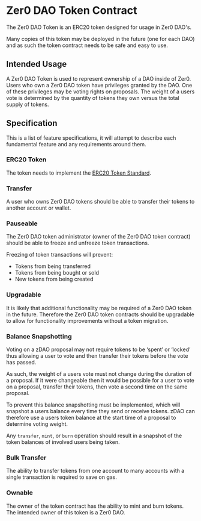 # Zer0 DAO Token Contract

The Zer0 DAO Token is an ERC20 token designed for usage in Zer0 DAO's.

Many copies of this token may be deployed in the future (one for each DAO) and as such the token contract needs to be safe and easy to use.

## Intended Usage

A Zer0 DAO Token is used to represent ownership of a DAO inside of Zer0.
Users who own a Zer0 DAO token have privileges granted by the DAO.
One of these privileges may be voting rights on proposals.
The weight of a users vote is determined by the quantity of tokens they own versus the total supply of tokens.


## Specification

This is a list of feature specifications, it will attempt to describe each fundamental feature and any requirements around them.

### ERC20 Token

The token needs to implement the [ERC20 Token Standard](https://eips.ethereum.org/EIPS/eip-20).

### Transfer

A user who owns Zer0 DAO tokens should be able to transfer their tokens to another account or wallet.

### Pauseable

The Zer0 DAO token administrator (owner of the Zer0 DAO token contract) should be able to freeze and unfreeze token transactions.

Freezing of token transactions will prevent:

- Tokens from being transferred
- Tokens from being bought or sold
-  New tokens from being created

### Upgradable

It is likely that additional functionality may be required of a Zer0 DAO token in the future. 
Therefore the Zer0 DAO token contracts should be upgradable to allow for functionality improvements without a token migration.

### Balance Snapshotting

Voting on a zDAO proposal may not require tokens to be ‘spent’ or ‘locked’ thus allowing a user to vote and then transfer their tokens before the vote has passed.

As such, the weight of a users vote must not change during the duration of a proposal. If it were changeable then it would be possible for a user to vote on a proposal, transfer their tokens, then vote a second time on the same proposal.

To prevent this balance snapshotting must be implemented, which will snapshot a users balance every time they send or receive tokens. zDAO can therefore use a users token balance at the start time of a proposal to determine voting weight.

Any `transfer`, `mint`, or `burn` operation should result in a snapshot of the token balances of involved users being taken.

### Bulk Transfer

The ability to transfer tokens from one account to many accounts with a single transaction is required to save on gas.

### Ownable

The owner of the token contract has the ability to mint and burn tokens.  
The intended owner of this token is a Zer0 DAO.
